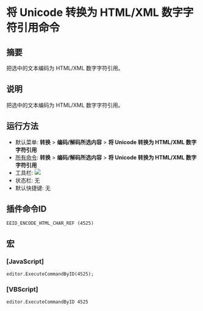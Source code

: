 # 将 Unicode 转换为 HTML/XML 数字字符引用命令

## 摘要

把选中的文本编码为 HTML/XML 数字字符引用。

## 说明

把选中的文本编码为 HTML/XML 数字字符引用。

## 运行方法

- 默认菜单: **转换** \> **编码/解码所选内容** \> **将 Unicode 转换为 HTML/XML 数字字符引用**
- [所有命令](../tools/all_commands): **转换** \> **编码/解码所选内容** \> **将 Unicode 转换为 HTML/XML 数字字符引用**
- 工具栏:
![](../../images/uni2html24x16..png)
- 状态栏: 无
- 默认快捷键: 无

## 插件命令ID

```
EEID_ENCODE_HTML_CHAR_REF (4525)
```

## 宏

### \[JavaScript\]

```
editor.ExecuteCommandByID(4525);
```

### \[VBScript\]

```
editor.ExecuteCommandByID 4525
```
